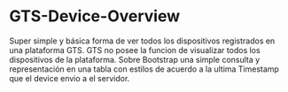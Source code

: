 # GTS-Device-Overview
Super simple y básica forma de ver todos los dispositivos registrados en una plataforma GTS.
GTS no posee la funcion de visualizar todos los dispositivos de la plataforma.
Sobre Bootstrap una simple consulta y representación en una tabla con estilos de acuerdo a la ultima Timestamp que el device envio a el servidor.
